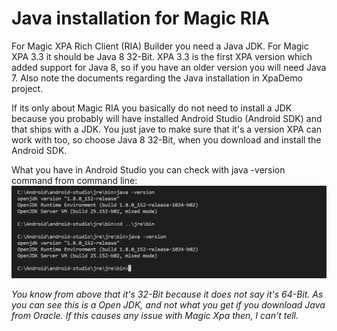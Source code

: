 # Java installation for Magic RIA
For Magic XPA Rich Client (RIA) Builder you need a Java JDK. For Magic XPA 3.3 it should be Java 8 32-Bit. XPA 3.3 is the first XPA version which added support for Java 8, so if you have an older version you will need Java 7. Also note the documents regarding the Java installation in XpaDemo project.  

If its only about Magic RIA you basically do not need to install a JDK because you probably will have installed Android Studio (Android SDK) and that ships with a JDK. You just jave to make sure that it's a version XPA can work with too, so choose Java 8 32-Bit, when you download and install the Android SDK. 

What you have in Android Studio you can check with java -version command from command line: 
![Android JDK version](android_jdk.png) 

_You know from above that it's 32-Bit because it does not say it's 64-Bit. As you can see this is a Open JDK, and not what you get if you download Java from Oracle. If this causes any issue with Magic Xpa then, I can't tell._ 





